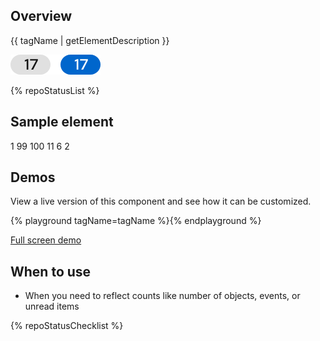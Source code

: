 ## Overview

{{ tagName | getElementDescription }}

<uxdot-example width-adjustment="72px">
  <img src="./badge-sample-element.png" alt="Two badges; from left to right, one badge has a light gray background with a dark gray counter number and the other badge has a blue background with a white counter number">
</uxdot-example>

{% repoStatusList %}


## Sample element

<rh-badge number="1" aria-label="1 new message">1</rh-badge>
<rh-badge number="99" state="info" aria-label="99 details">99</rh-badge>
<rh-badge number="100" threshold="99" state="moderate" aria-label="99+ details">100</rh-badge>
<rh-badge number="11" threshold="10" state="success" aria-label="10+ items">11</rh-badge>
<rh-badge number="6" state="important" aria-label="6 overdue tasks">6</rh-badge>
<rh-badge number="2" state="critical" aria-label="2 errors">2</rh-badge>


## Demos

View a live version of this component and see how it can be customized.

{% playground tagName=tagName %}{% endplayground %}

<rh-cta><a href="{{ './demo/' | url }}">Full screen demo</a></rh-cta>


## When to use

- When you need to reflect counts like number of objects, events, or unread items

{% repoStatusChecklist %}
